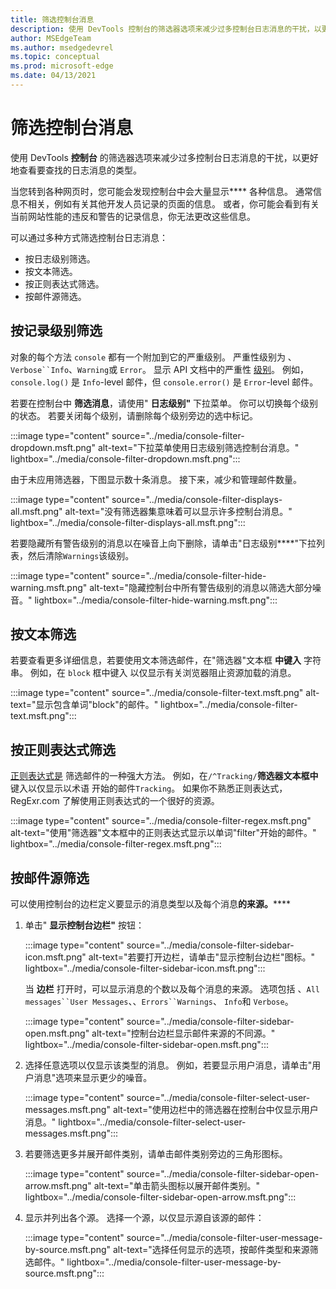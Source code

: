 ```yaml
---
title: 筛选控制台消息
description: 使用 DevTools 控制台的筛选器选项来减少过多控制台日志消息的干扰，以更好地查看要查找的日志消息的类型。
author: MSEdgeTeam
ms.author: msedgedevrel
ms.topic: conceptual
ms.prod: microsoft-edge
ms.date: 04/13/2021
---
```

# <a name="filter-console-messages"></a>筛选控制台消息

使用 DevTools **控制台** 的筛选器选项来减少过多控制台日志消息的干扰，以更好地查看要查找的日志消息的类型。

当您转到各种网页时，您可能会发现控制台中会大量显示**** 各种信息。  通常信息不相关，例如有关其他开发人员记录的页面的信息。  或者，你可能会看到有关当前网站性能的违反和警告的记录信息，你无法更改这些信息。  

可以通过多种方式筛选控制台日志消息：
*  按日志级别筛选。
*  按文本筛选。
*  按正则表达式筛选。
*  按邮件源筛选。


<!-- ====================================================================== -->
## <a name="filter-by-log-level"></a>按记录级别筛选

对象的每个方法 `console` 都有一个附加到它的严重级别。  严重性级别为 、`Verbose``Info`、`Warning`或 `Error`。  显示 API 文档中的严重性 [级别](api.md)。  例如， `console.log()` 是 `Info`-level 邮件，但 `console.error()` 是 `Error`-level 邮件。

若要在控制台中 **筛选消息**，请使用" **日志级别"** 下拉菜单。  你可以切换每个级别的状态。  若要关闭每个级别，请删除每个级别旁边的选中标记。

:::image type="content" source="../media/console-filter-dropdown.msft.png" alt-text="下拉菜单使用日志级别筛选控制台消息。" lightbox="../media/console-filter-dropdown.msft.png":::

由于未应用筛选器，下图显示数十条消息。  接下来，减少和管理邮件数量。

:::image type="content" source="../media/console-filter-displays-all.msft.png" alt-text="没有筛选器集意味着可以显示许多控制台消息。" lightbox="../media/console-filter-displays-all.msft.png":::

若要隐藏所有警告级别的消息以在噪音上向下删除，请单击"日志级别****"下拉列表，然后清除`Warnings`该级别。

:::image type="content" source="../media/console-filter-hide-warning.msft.png" alt-text="隐藏控制台中所有警告级别的消息以筛选大部分噪音。" lightbox="../media/console-filter-hide-warning.msft.png":::


<!-- ====================================================================== -->
## <a name="filter-by-text"></a>按文本筛选

若要查看更多详细信息，若要使用文本筛选邮件，在"筛选器"文本框 **中键入** 字符串。  例如，在 `block` 框中键入 以仅显示有关浏览器阻止资源加载的消息。

:::image type="content" source="../media/console-filter-text.msft.png" alt-text="显示包含单词&quot;block&quot;的邮件。" lightbox="../media/console-filter-text.msft.png":::


<!-- ====================================================================== -->
## <a name="filter-by-regular-expression"></a>按正则表达式筛选

[正则表达式是](https://developer.mozilla.org/docs/Web/JavaScript/Guide/Regular_Expressions) 筛选邮件的一种强大方法。  例如，在`/^Tracking/`**筛选器文本框中**键入以仅显示以术语 开始的邮件`Tracking`。  如果你不熟悉正则表达式，RegExr.com 了解使用正则表达式的[](https://regexr.com)一个很好的资源。

:::image type="content" source="../media/console-filter-regex.msft.png" alt-text="使用&quot;筛选器&quot;文本框中的正则表达式显示以单词&quot;filter&quot;开始的邮件。" lightbox="../media/console-filter-regex.msft.png":::


<!-- ====================================================================== -->
## <a name="filter-by-message-source"></a>按邮件源筛选

可以使用控制台的边栏定义要显示的消息类型以及每个消息**的来源。******

1. 单击" **显示控制台边栏"** 按钮：

   :::image type="content" source="../media/console-filter-sidebar-icon.msft.png" alt-text="若要打开边栏，请单击&quot;显示控制台边栏&quot;图标。" lightbox="../media/console-filter-sidebar-icon.msft.png":::

   当 **边栏** 打开时，可以显示消息的个数以及每个消息的来源。  选项包括 、`All messages``User Messages`、、`Errors``Warnings`、 `Info`和 `Verbose`。

   :::image type="content" source="../media/console-filter-sidebar-open.msft.png" alt-text="控制台边栏显示邮件来源的不同源。" lightbox="../media/console-filter-sidebar-open.msft.png":::

1. 选择任意选项以仅显示该类型的消息。  例如，若要显示用户消息，请单击"用户消息"选项来显示更少的噪音。

   :::image type="content" source="../media/console-filter-select-user-messages.msft.png" alt-text="使用边栏中的筛选器在控制台中仅显示用户消息。" lightbox="../media/console-filter-select-user-messages.msft.png":::

1. 若要筛选更多并展开邮件类别，请单击邮件类别旁边的三角形图标。

   :::image type="content" source="../media/console-filter-sidebar-open-arrow.msft.png" alt-text="单击箭头图标以展开邮件类别。" lightbox="../media/console-filter-sidebar-open-arrow.msft.png":::

1. 显示并列出各个源。  选择一个源，以仅显示源自该源的邮件：

   :::image type="content" source="../media/console-filter-user-message-by-source.msft.png" alt-text="选择任何显示的选项，按邮件类型和来源筛选邮件。" lightbox="../media/console-filter-user-message-by-source.msft.png":::
